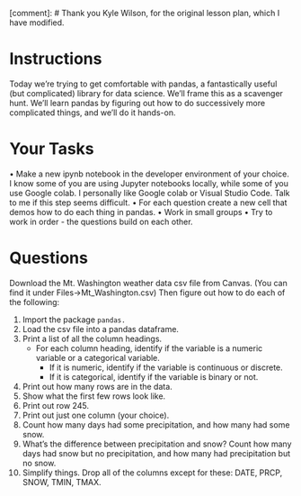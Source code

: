 
[comment]: # Thank you Kyle Wilson, for the original lesson plan, which I have modified.

# Instructions

Today we’re trying to get comfortable with pandas, a fantastically useful (but complicated) library
for data science. We’ll frame this as a scavenger hunt. We’ll learn pandas by figuring out how to
do successively more complicated things, and we’ll do it hands-on.

# Your Tasks

• Make a new ipynb notebook in the developer environment of your choice. I know some of you are using Jupyter notebooks locally, while some of you use Google colab. I personally like Google colab or Visual Studio Code. Talk to me if this step seems difficult.
• For each question create a new cell that demos how to do each thing in pandas.
• Work in small groups
• Try to work in order - the questions build on each other.

# Questions

Download the Mt. Washington weather data csv file from Canvas. (You can find it under Files->Mt_Washington.csv) Then figure out how to do each of the following:
1. Import the package `pandas.`
2. Load the csv file into a pandas dataframe.
3. Print a list of all the column headings.
   - For each column heading, identify if the variable is a numeric variable or a categorical variable.
     - If it is numeric, identify if the variable is continuous or discrete.
     - If it is categorical, identify if the variable is binary or not.
5. Print out how many rows are in the data.
6. Show what the first few rows look like.
7. Print out row 245.
8. Print out just one column (your choice).
9. Count how many days had some precipitation, and how many had some snow.
10. What’s the difference between precipitation and snow? Count how many days had snow but
no precipitation, and how many had precipitation but no snow.
11. Simplify things. Drop all of the columns except for these: DATE, PRCP, SNOW, TMIN,
TMAX.
